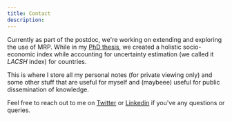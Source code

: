 ```yaml
---
title: Contact
description: 
---
```

 Currently as part of the postdoc, we're working on extending and exploring the use of MRP. While in my [PhD thesis](https://openresearch-repository.anu.edu.au/handle/1885/264129), we created a holistic socio-economic index while accounting for uncertainty estimation (we called it _LACSH_ index) for countries. 

This is where I store all my personal notes (for private viewing only) and some other stuff that are useful for myself and (maybeee) useful for public dissemination of knowledge.

Feel free to reach out to me on [Twitter](https://twitter.com/swenkuh) or [Linkedin](https://www.linkedin.com/in/swenkuh/) if you've any questions or queries.
